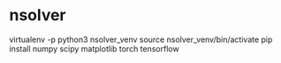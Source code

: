 # nsolver

virtualenv -p python3 nsolver_venv
source nsolver_venv/bin/activate
pip install numpy scipy matplotlib torch tensorflow
